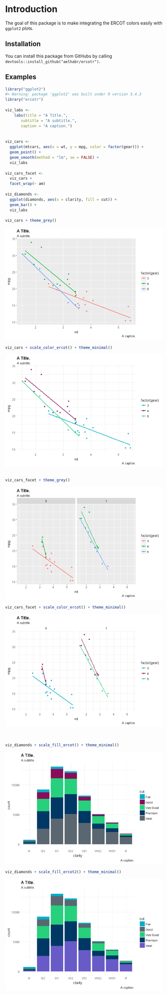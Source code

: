 
<!-- README.md is generated from README.Rmd. Please edit that file -->
Introduction
============

The goal of this package is to make integrating the ERCOT colors easily with `ggplot2` plots.

Installation
------------

You can install this package from GitHubs by calling `devtools::install_github("aelhabr/ercotr")`.

Examples
--------

``` r
library("ggplot2")
#> Warning: package 'ggplot2' was built under R version 3.4.3
library("ercotr")

viz_labs <-
    labs(title = "A Title.",
       subtitle = "A subtitle.",
       caption = "A caption.")


viz_cars <-
  ggplot(mtcars, aes(x = wt, y = mpg, color = factor(gear))) +
  geom_point() +
  geom_smooth(method = "lm", se = FALSE) +
  viz_labs

viz_cars_facet <-
  viz_cars +
  facet_wrap(~ am)

viz_diamonds <-
  ggplot(diamonds, aes(x = clarity, fill = cut)) +
  geom_bar() +
  viz_labs

viz_cars + theme_grey()
```

![](README-unnamed-chunk-2-1.png)

``` r
viz_cars + scale_color_ercot() + theme_minimal()
```

![](README-unnamed-chunk-2-2.png)

``` r

viz_cars_facet + theme_grey()
```

![](README-unnamed-chunk-2-3.png)

``` r
viz_cars_facet + scale_color_ercot() + theme_minimal()
```

![](README-unnamed-chunk-2-4.png)

``` r


viz_diamonds + scale_fill_ercot() + theme_minimal()
```

![](README-unnamed-chunk-2-5.png)

``` r
viz_diamonds + scale_fill_ercot2() + theme_minimal()
```

![](README-unnamed-chunk-2-6.png)
